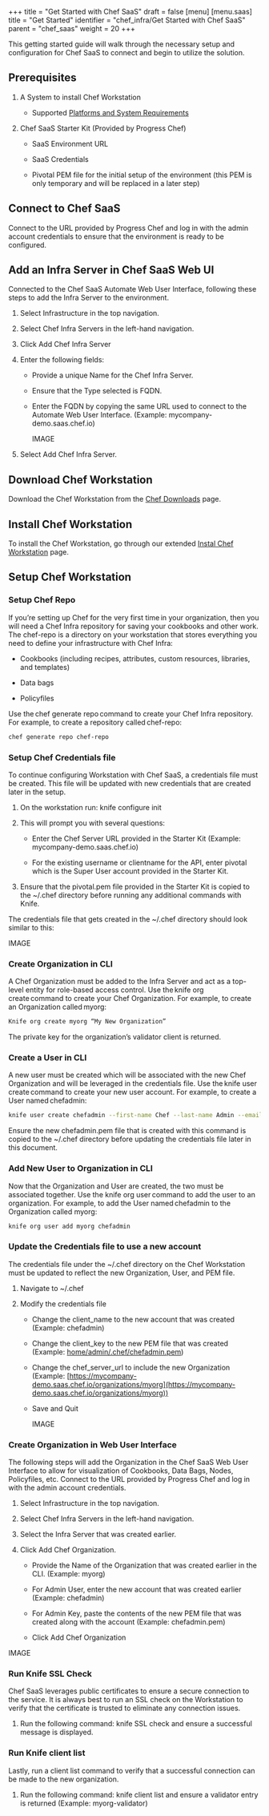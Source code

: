 +++
title = "Get Started with Chef SaaS"
draft = false
[menu]
  [menu.saas]
    title = "Get Started"
    identifier = "chef_infra/Get Started with Chef SaaS"
    parent = "chef_saas"
    weight = 20
+++

This getting started guide will walk through the necessary setup and configuration for Chef SaaS to connect and begin to utilize the solution.

## Prerequisites

1. A System to install Chef Workstation

    * Supported [Platforms and System Requirements](https://docs.chef.io/workstation/install_workstation/)

1. Chef SaaS Starter Kit (Provided by Progress Chef)

    * SaaS Environment URL

    * SaaS Credentials

    * Pivotal PEM file for the initial setup of the environment (this PEM is only temporary and will be replaced in a later step)

## Connect to Chef SaaS

Connect to the URL provided by Progress Chef and log in with the admin account credentials to ensure that the environment is ready to be configured.

## Add an Infra Server in Chef SaaS Web UI

Connected to the Chef SaaS Automate Web User Interface, following these steps to add the Infra Server to the environment.

1. Select Infrastructure in the top navigation.

1. Select Chef Infra Servers in the left-hand navigation.

1. Click Add Chef Infra Server

1. Enter the following fields:

    * Provide a unique Name for the Chef Infra Server.

    * Ensure that the Type selected is FQDN.

    * Enter the FQDN by copying the same URL used to connect to the Automate Web User Interface. (Example: mycompany-demo.saas.chef.io)

      IMAGE

1. Select Add Chef Infra Server.

## Download Chef Workstation

Download the Chef Workstation from the [Chef Downloads](https://downloads.chef.io/tools/workstation) page.

## Install Chef Workstation

To install the Chef Workstation, go through our extended [Instal Chef Workstation](https://docs.chef.io/workstation/install_workstation/) page.

## Setup Chef Workstation

### Setup Chef Repo

If you’re setting up Chef for the very first time in your organization, then you will need a Chef Infra repository for saving your cookbooks and other work. The chef-repo is a directory on your workstation that stores everything you need to define your infrastructure with Chef Infra:

* Cookbooks (including recipes, attributes, custom resources, libraries, and templates)

* Data bags

* Policyfiles

Use the chef generate repo command to create your Chef Infra repository. For example, to create a repository called chef-repo:

```sh
chef generate repo chef-repo
```

### Setup Chef Credentials file

To continue configuring Workstation with Chef SaaS, a credentials file must be created.  This file will be updated with new credentials that are created later in the setup.

1. On the workstation run: knife configure init

1. This will prompt you with several questions:

    * Enter the Chef Server URL provided in the Starter Kit (Example: mycompany-demo.saas.chef.io)

    * For the existing username or clientname for the API, enter pivotal which is the Super User account provided in the Starter Kit.

1. Ensure that the pivotal.pem file provided in the Starter Kit is copied to the ~/.chef directory before running any additional commands with Knife.

The credentials file that gets created in the ~/.chef directory should look similar to this:

IMAGE

### Create Organization in CLI

A Chef Organization must be added to the Infra Server and act as a top-level entity for role-based access control. Use the knife org create command to create your Chef Organization. For example, to create an Organization called myorg:

```sh
Knife org create myorg “My New Organization”
```

The private key for the organization’s validator client is returned.

### Create a User in CLI

A new user must be created which will be associated with the new Chef Organization and will be leveraged in the credentials file. Use the knife user create command to create your new user account. For example, to create a User named chefadmin:

```sh
knife user create chefadmin --first-name Chef --last-name Admin --email chefadmin@mycompany.com –password securepassword -f chefadmin.pem
```

Ensure the new chefadmin.pem file that is created with this command is copied to the ~/.chef directory before updating the credentials file later in this document.

### Add New User to Organization in CLI

Now that the Organization and User are created, the two must be associated together. Use the knife org user command to add the user to an organization. For example, to add the User named chefadmin to the Organization called myorg:

```sh
knife org user add myorg chefadmin
```

### Update the Credentials file to use a new account

The credentials file under the ~/.chef directory on the Chef Workstation must be updated to reflect the new Organization, User, and PEM file.

1. Navigate to ~/.chef

1. Modify the credentials file
    * Change the client_name to the new account that was created (Example: chefadmin)

    * Change the client_key to the new PEM file that was created (Example: [home/admin/.chef/chefadmin.pem](https://mycompany-demo.saas.chef.io/organizations/myorg))

    * Change the chef_server_url to include the new Organization (Example: [https://mycompany-demo.saas.chef.io/organizations/myorg](https://mycompany-demo.saas.chef.io/organizations/myorg))

    * Save and Quit

      IMAGE

### Create Organization in Web User Interface

The following steps will add the Organization in the Chef SaaS Web User Interface to allow for visualization of Cookbooks, Data Bags, Nodes, Policyfiles, etc. Connect to the URL provided by Progress Chef and log in with the admin account credentials.

1. Select Infrastructure in the top navigation.

1. Select Chef Infra Servers in the left-hand navigation.

1. Select the Infra Server that was created earlier.

1. Click Add Chef Organization.

    * Provide the Name of the Organization that was created earlier in the CLI. (Example: myorg)

    * For Admin User, enter the new account that was created earlier (Example: chefadmin)

    * For Admin Key, paste the contents of the new PEM file that was created along with the account (Example: chefadmin.pem)

    * Click Add Chef Organization

IMAGE

### Run Knife SSL Check

Chef SaaS leverages public certificates to ensure a secure connection to the service. It is always best to run an SSL check on the Workstation to verify that the certificate is trusted to eliminate any connection issues.

1. Run the following command:  knife SSL check and ensure a successful message is displayed.

### Run Knife client list

Lastly, run a client list command to verify that a successful connection can be made to the new organization.

1. Run the following command: knife client list and ensure a validator entry is returned (Example: myorg-validator)
